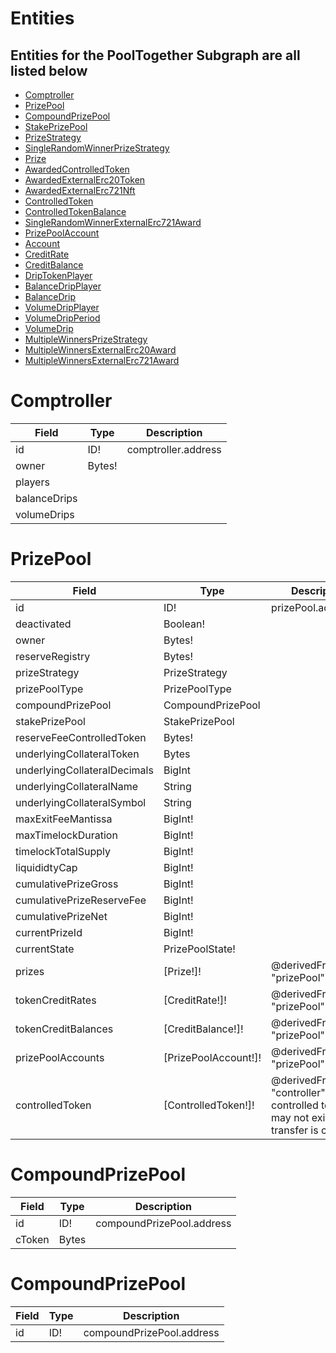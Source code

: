 # Entities

## Entities for the PoolTogether Subgraph are all listed below
- [Comptroller](#Comptroller)
- [PrizePool](#PrizePool)
- [CompoundPrizePool](#CompoundPrizePool)
- [StakePrizePool](#StakePrizePool)
- [PrizeStrategy](#PrizeStrategy)
- [SingleRandomWinnerPrizeStrategy](#SingleRandomWinnerPrizeStrategy)
- [Prize](#Prize)
- [AwardedControlledToken](#AwardedControlledToken)
- [AwardedExternalErc20Token](#AwardedExternalErc20Token)
- [AwardedExternalErc721Nft](#AwardedExternalErc721Nft)
- [ControlledToken](#ControlledToken)
- [ControlledTokenBalance](#ControlledTokenBalance)
- [SingleRandomWinnerExternalErc721Award](#SingleRandomWinnerExternalErc721Award)
- [PrizePoolAccount](#PrizePoolAccount)
- [Account](#Account)
- [CreditRate](#CreditRate)
- [CreditBalance](#CreditBalance)
- [DripTokenPlayer](#DripTokenPlayer)
- [BalanceDripPlayer](#BalanceDripPlayer)
- [BalanceDrip](#BalanceDrip)
- [VolumeDripPlayer](#VolumeDripPlayer)
- [VolumeDripPeriod](#VolumeDripPeriod)
- [VolumeDrip](VolumeDrip)
- [MultipleWinnersPrizeStrategy](#MultipleWinnersPrizeStrategy)
- [MultipleWinnersExternalErc20Award](#MultipleWinnersExternalErc20Award)
- [MultipleWinnersExternalErc721Award](#MultipleWinnersExternalErc721Award)


# Comptroller

| Field                 | Type     | Description                                 |
| --------------------- | -------- | ------------------------------------------- |
| id                    | ID!      | comptroller.address                         |
| owner                 | Bytes!   |                                             |
| players               |          |                                             |
| balanceDrips          |          |                                             |
| volumeDrips           |          |                                             |


# PrizePool

| Field                 | Type              | Description                                 |
| --------------------- | ----------------- | ------------------------------------------- |
| id                    | ID!               | prizePool.address                           |
| deactivated           | Boolean!          |                                             |
| owner                 | Bytes!            |                                             |
| reserveRegistry       | Bytes!            |                                             |
| prizeStrategy         | PrizeStrategy     |                                             |
| prizePoolType         | PrizePoolType     |                                             |
| compoundPrizePool     | CompoundPrizePool |                                             |
| stakePrizePool        | StakePrizePool    |                                             |
| reserveFeeControlledToken | Bytes! |                                        |
| underlyingCollateralToken | Bytes |                                        |
| underlyingCollateralDecimals | BigInt |                                    |
| underlyingCollateralName | String |                                        |
| underlyingCollateralSymbol | String |                                      |
| maxExitFeeMantissa | BigInt! |                                             |
| maxTimelockDuration | BigInt! |                                            |
| timelockTotalSupply | BigInt! |                                            |
| liquididtyCap | BigInt! |                                                  |
| cumulativePrizeGross | BigInt! |                                           |
| cumulativePrizeReserveFee | BigInt! |                                      |
| cumulativePrizeNet | BigInt! |                                             |
| currentPrizeId | BigInt! |                                    |
| currentState | PrizePoolState! |                               |
| prizes | [Prize!]! | @derivedFrom(field: "prizePool")          |
| tokenCreditRates | [CreditRate!]! | @derivedFrom(field: "prizePool") |
| tokenCreditBalances | [CreditBalance!]! | @derivedFrom(field: "prizePool") |
| prizePoolAccounts | [PrizePoolAccount!]! | @derivedFrom(field: "prizePool") |
| controlledToken | [ControlledToken!]! | @derivedFrom(field: "controller") controlled tokens may not exist until transfer is called |


# CompoundPrizePool

| Field       | Type       | Description                |
| ----------- | ---------- | -------------------------- |
| id          | ID!        | compoundPrizePool.address  |
| cToken      | Bytes      |                            |


# CompoundPrizePool

| Field       | Type       | Description                |
| ----------- | ---------- | -------------------------- |
| id          | ID!        | compoundPrizePool.address  |




